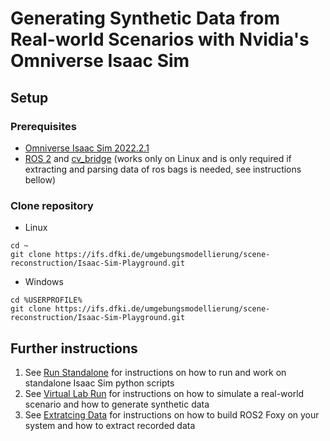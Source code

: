 # Generating Synthetic Data from Real-world Scenarios with Nvidia's Omniverse Isaac Sim
## Setup
### Prerequisites
* [Omniverse Isaac Sim 2022.2.1](https://docs.omniverse.nvidia.com/app_isaacsim/app_isaacsim/install_workstation.html)
* [ROS 2](https://docs.ros.org/en/foxy/Installation/Alternatives/Ubuntu-Development-Setup.html) and [cv_bridge](https://github.com/ros-perception/vision_opencv/tree/rolling/cv_bridge) (works only on Linux and is only required if extracting and parsing data of ros bags is needed, see instructions bellow)

### Clone repository
* Linux
```
cd ~
git clone https://ifs.dfki.de/umgebungsmodellierung/scene-reconstruction/Isaac-Sim-Playground.git
```
* Windows
```
cd %USERPROFILE%
git clone https://ifs.dfki.de/umgebungsmodellierung/scene-reconstruction/Isaac-Sim-Playground.git
```

## Further instructions
1. See [Run Standalone](run_standalone.md) for instructions on how to run and work on standalone Isaac Sim python scripts
2. See [Virtual Lab Run](virtual_lab_run.md) for instructions on how to simulate a real-world scenario and how to generate synthetic data
3. See [Extratcing Data](extracting_data.md) for instructions on how to build ROS2 Foxy on your system and how to extract recorded data